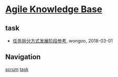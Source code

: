 # [Agile Knowledge Base](http://agile.sisopipo.com)

## task
* [任务拆分方式发展阶段参考](/task/split-task-example), wongoo, 2018-03-01

## Navigation
[scrum](/scrum/)
[task](/task/)
